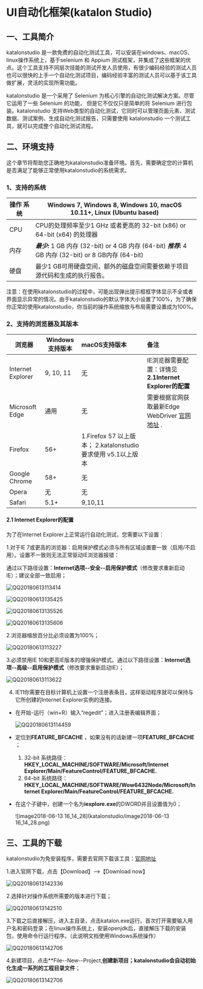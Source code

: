 # UI自动化框架(katalon Studio)

## 一、工具简介

katalonstudio 是一款免费的自动化测试工具，可以安装在windows、macOS、linux操作系统上，基于selenium 和 Appium 测试框架，并集成了这些框架的优点。这个工具支持不同层次技能的测试开发人员使用，有很少编码经验的测试人员也可以很快的上手一个自动化测试项目，编码经验丰富的测试人员可以基于该工具做扩展，灵活的实现所需功能。

katalonstudio 是一个采用了 Selenium 为核心引擎的自动化测试解决方案。尽管它运用了一些 Selenium 的功能， 但是它不仅仅只是简单的将 Selenium 进行包装。katalonstudio 支持Web类型的自动化测试，它同时可以管理页面元素、测试数据、测试案例、生成自动化测试报告，只需要使用 katalonstudio 一个测试工具，就可以完成整个自动化测试流程。

## 二、环境支持

这个章节将帮助您正确地为katalonstudio准备环境。首先，需要确定您的计算机是否满足了能够正常使用katalonstudio的系统需求。

### 1、支持的系统

| 操作   系统 | Windows 7, Windows 8, Windows 10, macOS 10.11+, Linux (Ubuntu based) |
| ------- | ---------------------------------------- |
| CPU     | CPU的处理频率至少1 GHz 或者更高的 32-bit (x86) or 64-bit (x64) 的处理器 |
| 内存      | ***最少:*** 1 GB 内存 (32-bit) or 4 GB 内存 (64-bit)                                                                                      ***推荐*:** 4 GB 内存 (32-bit) or 8 GB内存 (64-bit) |
| 硬盘      | 最少1 GB可用硬盘空间，额外的磁盘空间需要依赖于项目源代码和生成的执行报告。  |

注意：在使用katalonstudio的过程中，可能出现弹出提示框框字体显示不全或者界面显示异常的情况。由于katalonstudio的默认字体大小设置了100%，为了确保你正常的使用katalonstudio，你当前的操作系统缩放与布局需要设置成为100%。

### 2、支持的浏览器及其版本

| 浏览器               | Windows支持版本 | macOS支持版本                                | 备注                                       |
| ----------------- | ----------- | :--------------------------------------- | :--------------------------------------- |
| Internet Explorer | 9, 10, 11   | 无                                        | IE浏览器需要配置：详情见**2.1Internet Explorer的配置** |
| Microsoft Edge    | 通用          | 无                                        | 需要根据官网获取最新Edge WebDriver [官网地址](https://docs.microsoft.com/en-us/microsoft-edge/webdriver) . |
| Firefox           | 56+         | 1.Firefox 57 以上版本；                         2.katalonstudio要求使用 v5.1以上版本 |                                          |
| Google Chrome     | 58+         | 无                                        |                                          |
| Opera             | 无           | 无                                        |                                          |
| Safari            | 5.1+        | 9,10,11                                  |                                          |

#### 2.1 Internet Explorer的配置

为了在Internet Explorer上正常运行自动化测试，您需要以下设置：

1.对于IE 7或更高的浏览器：启用保护模式必须与所有区域设置要一致（启用/不启用）。设置不一致则无法正常驱动IE浏览器报错：**<!--`Unexpected error launching Internet Explorer. Protected Mode settings are not the same for all zones.`-->**

通过以下路径设置：**Internet选项--安全--启用保护模式**（修改要求重新启动IE）；建议全部一致启用；

![QQ20180613113414](katalonstudio/QQ20180613113414.png)

![QQ20180613135425](katalonstudio/QQ20180613135425.png)

![QQ20180613135526](katalonstudio/QQ20180613135526.png)

![QQ20180613135606](katalonstudio/QQ20180613135606.png)

2.浏览器缩放百分比必须设置为100%；

![QQ20180613113227](katalonstudio/QQ20180613113227.png)

3.必须禁用IE 10和更高IE版本的增强保护模式。通过以下路径设置：**Internet选项--高级--启用保护模式**（修改要求重新启动IE）；

![QQ20180613113622](katalonstudio/QQ20180613113622.png)

4. IE11你需要在目标计算机上设置一个注册表条目，这样驱动程序就可以保持与它所创建的Internet Explorer实例的连接。



- 在开始-运行（win+R）输入“regedit”；进入注册表编辑界面；

  ![QQ20180613114459](katalonstudio/QQ20180613114459.png)

- 定位到**FEATURE_BFCACHE** ，如果没有的话新建一项**FEATURE_BFCACHE** ；

  1. 32-bit 系统路径：**HKEY_LOCAL_MACHINE/SOFTWARE/Microsoft/Internet Explorer/Main/FeatureControl/FEATURE_BFCACHE.**
  2. 64-bit 系统路径： **HKEY_LOCAL_MACHINE/SOFTWARE/Wow6432Node/Microsoft/Internet Explorer/Main/FeatureControl/FEATURE_BFCACHE.**


- 在这个子键中，创建一个名为**iexplore.exe**的DWORD并且设置值为0；

  ![image2018-06-13 16_14_28](katalonstudio/image2018-06-13 16_14_28.png)

## 三、工具的下载

katalonstudio为免安装程序，需要去官网下载该工具：[官网地址](https://www.katalon.com/)

1.进入官网下载，点击【Download】-->【Download now】

![QQ20180613142336](katalonstudio/QQ20180613142336.png)

2.选择针对操作系统所需要的版本进行下载；

![QQ20180613142510](katalonstudio/QQ20180613142510.png)

3.下载之后直接解压，进入主目录，点击katalon.exe运行。首次打开需要输入用户名和密码登录；在linux操作系统上，安装openjdk后，直接解压下载的安装包，使用命令行运行程序。（此说明文档使用Windows系统操作）

![QQ20180613142706](katalonstudio/QQ20180613142706.png)

4.新建项目，点击**File--New--Project,**创建新项目；katalonstudio会自动初始化生成一系列的工程目录文件**；

![QQ20180613142706](katalonstudio/QQ20180613151218.png)
